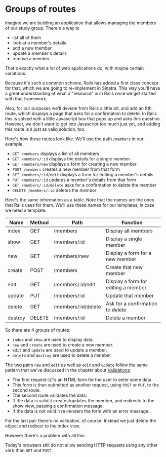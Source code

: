 # Groups of routes

Imagine we are building an application that allows managing the members of our
study group. There's a way to

* list all of them
* look at a member's details
* add a new member
* update a member's details
* remove a member

That's exactly what a *lot* of web applications do, with maybe certain
variations.

Because it's such a common scheme, Rails has added a first class concept for
that, which we are going to re-implement in Sinatra. This way you'll have a
great understanding of what a "resource" is in Rails once we get started with
that framework.

Also, for our purposes we'll deviate from Rails a little bit, and add an 8th
route, which displays a page that asks for a confirmation to delete. In Rails
this is solved with a little Javascript box that pops up and asks this
question.  However, we don't want to get into Javascript too much just yet, and
adding this route is a just as valid solution, too.

Here's how these routes look like. We'll use the path `/members` in our
example.

* `GET /members` displays a list of all members
* `GET /members/:id` displays the details for a single member
* `GET /members/new` displays a form for creating a new member
* `POST /members` creates a new member from that form
* `GET /members/:id/edit` displays a form for editing a member's details
* `PUT /members/:id` updates a member's details from that form
* `GET /members/:id/delete` asks for a confirmation to delete the member
* `DELETE /members/:id` deletes the member

Here's the same information as a table. Note that the names are the ones that Rails
uses for them. We'll use these names for our templates, in case we need a template.


| Name    | Method | Path                | Function                            |
| ------- | ------ | ------------------- | ----------------------------------- |
| index   | GET    | /members            | Display all members                 |
| show    | GET    | /members/:id        | Display a single member             |
| new     | GET    | /members/new        | Display a form for a new member     |
| create  | POST   | /members            | Create that new member              |
| edit    | GET    | /members/:id/edit   | Display a form for editing a member |
| update  | PUT    | /members/:id        | Update that member                  |
| delete  | GET    | /members/:id/delete | Ask for a confirmation to delete    |
| destroy | DELETE | /members/:id        | Delete a member                     |

So there are 4 groups of routes:

* `index` and `show` are used to display data.
* `new` and `create` are used to create a new member.
* `edit` and `update` are used to update a member.
* `delete` and `destroy` are used to delete a member

The two pairs `new` and `edit` as well as `edit` and `update` follow the same
pattern that we've discussed in the chapter about <a href="/validations">Validations</a>:

* The first request `GET`s an HTML form for the user to enter some data.
* This form is then submitted as another request, using `POST` or `PUT`, to the
  second route.
* The second route validates the data.
* If the data is valid it creates/updates the member, and redirects to the show
  view, passing a confirmation message.
* If the data is not valid it re-renders the form with an error message.

For the last pair there's no validation, of course. Instead we just delete the
object and redirect to the index view.

However there's a problem with all this:

Today's browsers still do not allow sending HTTP requests using any other verb
than `GET` and `POST`.

